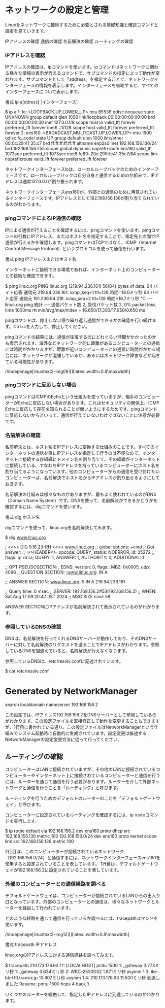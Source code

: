 # ネットワークの設定と管理
Linuxをネットワークに接続するために必要とされる基礎知識と確認コマンドと設定を見ていきます。

IPアドレスの確認
通信の確認
名前解決の確認
ルーティングの確認

### IPアドレスを確認
IPアドレスの確認は、ipコマンドを使います。ipコマンドはネットワークに関わる様々な情報の表示が行えるコマンドで、サブコマンドの指定によって動作が変わります。サブコマンドとして「address」を指定することで、ネットワークインターフェースの情報を表示します。インターフェースを省略すると、すべてのインターフェースについて表示します。

書式
ip a[ddress] [インターフェース]


$ ip a
1: lo: <LOOPBACK,UP,LOWER_UP> mtu 65536 qdisc noqueue state UNKNOWN group default qlen 1000
    link/loopback 00:00:00:00:00:00 brd 00:00:00:00:00:00
    inet 127.0.0.1/8 scope host lo
       valid_lft forever preferred_lft forever
    inet6 ::1/128 scope host
       valid_lft forever preferred_lft forever
2: ens160: <BROADCAST,MULTICAST,UP,LOWER_UP> mtu 1500 qdisc fq_codel state UP group default qlen 1000
    link/ether 00:0c:29:41:35:c7 brd ff:ff:ff:ff:ff:ff
    altname enp2s0
    inet 192.168.156.136/24 brd 192.168.156.255 scope global dynamic noprefixroute ens160
       valid_lft 1073sec preferred_lft 1073sec
    inet6 fe80::20c:29ff:fe41:35c7/64 scope link noprefixroute
       valid_lft forever preferred_lft forever

ネットワークインターフェースloは、ローカルループバックのためのインターフェースです。ローカルループバックは自分自身と通信するための仕組みで、IPアドレスは通常127.0.0.1が割り振られます。

ネットワークインターフェースens160が、外部との通信のために用意されているインターフェースです。IPアドレスとして192.168.156.136が割り当てられているのがわかります。

### pingコマンドによるIP通信の確認
IPによる通信が行えることを確認するには、pingコマンドを使います。pingコマンドの引数にIPアドレス、またはホスト名を指定することで、指定先との間でIP通信が行えるかを確認します。pingコマンドはTCPではなく、ICMP（Internet Control Message Protocol）というプロトコルを使って通信を行います。

書式
ping IPアドレスまたはホスト名

インターネットに接続できる環境であれば、インターネット上のコンピューターとの接続も確認できます。

$ ping linuc.org
PING linuc.org (219.94.236.161) 56(84) bytes of data.
64 バイト応答 送信元 219.94.236.161: icmp_seq=1 ttl=128 時間=18.0ミリ秒
64 バイト応答 送信元 161.236.94.219: icmp_seq=2 ttl=128 時間=16.7ミリ秒
^C
--- linuc.org ping 統計 ---
送信パケット数 2, 受信パケット数 2, 0% packet loss, time 1000ms
rtt min/avg/max/mdev = 16.650/17.300/17.950/0.650 ms


pingコマンドは、停止しない限り繰り返し通信ができるかの確認を行い続けます。Ctrl+cを入力して、停止してください。

pingコマンドの結果には、通信が往復するのにどれぐらい時間がかかったのかも表示されます。海外などネットワーク的に距離があるコンピューターとの通信には時間がかかりますが、距離が近いコンピューターとの通信に時間がかかる場合には、ネットワークが混雑しているか、あるいはネットワーク障害などが起きている可能性があります。

//indepimage[linuxtext2-img09][][latex::width=0.8\maxwidth]

### pingコマンドに反応しない場合
pingコマンドはICMPのEchoという仕組みを使っていますが、相手のコンピューターがEchoに反応しない場合があります。これはセキュリティの関係上、ICMP Echoに反応して存在を知られることが無いようにするためです。pingコマンドに反応しないからといって、通信が行えていないわけではないことに注意が必要です。

### 名前解決の確認
名前解決とは、ホスト名をIPアドレスに変換する仕組みのことです。すべてのインターネットの通信を直にIPアドレスを指定して行うのは不便なので、インターネットに接続する各組織にドメイン名を割り当てて、その組織がインターネットに接続している、すなわちIPアドレスを持っているコンピューターにホスト名を割り当てるようになっています。他のコンピューターからの通信を受け付けたいコンピューターは、名前解決でホスト名からIPアドレスが割り出せるようにしておきます。

名前解決の仕組みは様々なものがありますが、最もよく使われているのがDNS（Domain Name System）です。DNSを使って、名前解決ができるかどうかを確認するには、digコマンドを使います。

書式
dig ホスト名

digコマンドを使って、linuc.orgを名前解決してみます。

$ dig www.linuc.org

; <<>> DiG 9.16.23-RH <<>> www.linuc.org
;; global options: +cmd
;; Got answer:
;; ->>HEADER<<- opcode: QUERY, status: NOERROR, id: 35272
;; flags: qr rd ra; QUERY: 1, ANSWER: 1, AUTHORITY: 0, ADDITIONAL: 1

;; OPT PSEUDOSECTION:
; EDNS: version: 0, flags:; MBZ: 0x0005, udp: 4096
;; QUESTION SECTION:
;www.linuc.org.			IN	A

;; ANSWER SECTION:
www.linuc.org.		5	IN	A	219.94.236.161

;; Query time: 0 msec
;; SERVER: 192.168.156.2#53(192.168.156.2)
;; WHEN: Sat Aug 17 09:20:47 JST 2024
;; MSG SIZE  rcvd: 58

ANSWER SECTIONにIPアドレスが名前解決されて表示されているのがわかります。

### 参照しているDNSの確認
DNSは、名前解決を行ってくれるDNSサーバーが動作しており、そのDNSサーバーに対して名前解決のリクエストを送ることでIPアドレスがわかります。参照しているDNSを間違えていると、名前解決が行えなくなります。

参照しているDNSは、/etc/resolv.confに記述されています。

$ cat /etc/resolv.conf
# Generated by NetworkManager
search localdomain
nameserver 192.168.156.2

この設定では、IPアドレス192.168.156.2をDNSサーバーとして参照しているのがわかります。この設定ファイルを直接修正して動作を変更することもできますが、1行目に書かれている通り、この設定ファイルはNetworkManagerという仕組みでシステム起動時に自動的に生成されています。設定変更は後述するNetworkManagerの設定変更方法に従って行ってください。

## ルーティングの確認
コンピューターはLANに接続されていますが、その他のLANに接続されているコンピューターやインターネット上に接続されているコンピューターと通信を行うには、ルーターを通じて通信を行う必要があります。ルーターを介して外部ネットワークと通信を行うことを「ルーティング」と呼びます。

ルーティングを行うためのデフォルトのルーターのことを「デフォルトゲートウェイ」と呼びます。

コンピューターに設定されているルーティングを確認するには、ip routeコマンドを実行します。

$ ip route
default via 192.168.156.2 dev ens160 proto dhcp src 192.168.156.136 metric 100
192.168.156.0/24 dev ens160 proto kernel scope link src 192.168.156.136 metric 100

2行目は、このコンピューターが接続されているネットワーク（192.168.156.0/24）と通信するには、ネットワークインターフェースens160を使用すると設定されていることを表しています。
1行目は、デフォルトゲートウェイが192.168.156.2に設定されていることを表しています。

### 外部のコンピューターとの通信経路を調べる
デフォルトゲートウェイは、コンピューターが接続されているLANからの出入り口となっています。外部のコンピューターとの通信は、様々なネットワークとルーターを経由して行われています。

どのような経路を通じて通信を行っているか調べるには、tracepathコマンドを使います。

//indepimage[linuxtext2-img12][][latex::width=0.8\maxwidth]

書式
tracepath IPアドレス

linuc.orgのIPアドレスに対する通信経路を調べてみます。

$ tracepath 210.173.176.63
 1?: [LOCALHOST]                      pmtu 1500
 1:  _gateway                                              0.773ミリ秒
 1:  _gateway                                              0.634ミリ秒
 2:  WRC-2533GS2                                           1.871ミリ秒 asymm  1
 3:  ike-bbrt10.transix.jp                                10.807ミリ秒 asymm  1
 4:  210.173.176.63                                       11.500ミリ秒 到達しました
     Resume: pmtu 1500 hops 4 back 1

いくつかのルーターを経由して、指定したIPアドレスに到達しているのがわかります。


